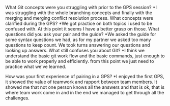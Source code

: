 What Git concepts were you struggling with prior to the GPS session?
 *I was struggling with the whole branching concepts and finally with the merging and merging conflict resolution process.
What concepts were clarified during the GPS?
  *We got  practice on both topics i used to be confused with. At this point it seems I have a better grasp on those.
What questions did you ask your pair and the guide?
  *We asked the guide for some syntax questions we had, as for my partner we asked too many questions to keep count. We took turns answering our questions and looking up answers.
What still confuses you about Git?
  *I think we understand the basic git work flow and the basic commands, just enough to be able to work properly and efficiently. from this point we just need to practice what we've learned.

How was your first experience of pairing in a GPS?
  *I enjoyed the first GPS, it showed the value of teamwork and rapport between team members. It showed me that not one person knows all the answers and that is ok, that is where team work come in and in the end we managed to get through all the challenges.